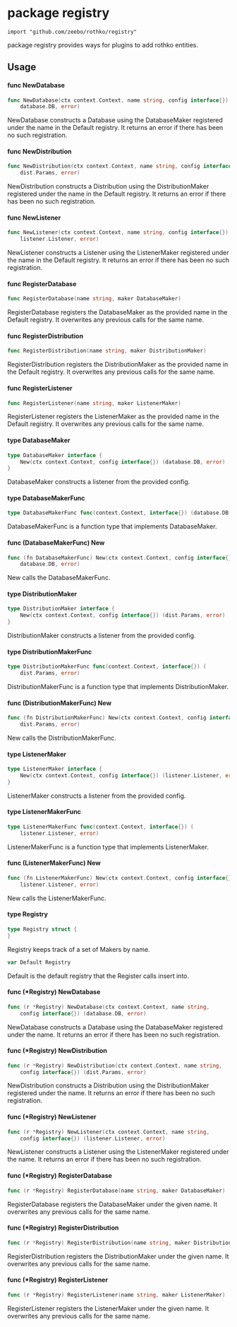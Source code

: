# package registry

`import "github.com/zeebo/rothko/registry"`

package registry provides ways for plugins to add rothko entities.

## Usage

#### func  NewDatabase

```go
func NewDatabase(ctx context.Context, name string, config interface{}) (
	database.DB, error)
```
NewDatabase constructs a Database using the DatabaseMaker registered under the
name in the Default registry. It returns an error if there has been no such
registration.

#### func  NewDistribution

```go
func NewDistribution(ctx context.Context, name string, config interface{}) (
	dist.Params, error)
```
NewDistribution constructs a Distribution using the DistributionMaker registered
under the name in the Default registry. It returns an error if there has been no
such registration.

#### func  NewListener

```go
func NewListener(ctx context.Context, name string, config interface{}) (
	listener.Listener, error)
```
NewListener constructs a Listener using the ListenerMaker registered under the
name in the Default registry. It returns an error if there has been no such
registration.

#### func  RegisterDatabase

```go
func RegisterDatabase(name string, maker DatabaseMaker)
```
RegisterDatabase registers the DatabaseMaker as the provided name in the Default
registry. It overwrites any previous calls for the same name.

#### func  RegisterDistribution

```go
func RegisterDistribution(name string, maker DistributionMaker)
```
RegisterDistribution registers the DistributionMaker as the provided name in the
Default registry. It overwrites any previous calls for the same name.

#### func  RegisterListener

```go
func RegisterListener(name string, maker ListenerMaker)
```
RegisterListener registers the ListenerMaker as the provided name in the Default
registry. It overwrites any previous calls for the same name.

#### type DatabaseMaker

```go
type DatabaseMaker interface {
	New(ctx context.Context, config interface{}) (database.DB, error)
}
```

DatabaseMaker constructs a listener from the provided config.

#### type DatabaseMakerFunc

```go
type DatabaseMakerFunc func(context.Context, interface{}) (database.DB, error)
```

DatabaseMakerFunc is a function type that implements DatabaseMaker.

#### func (DatabaseMakerFunc) New

```go
func (fn DatabaseMakerFunc) New(ctx context.Context, config interface{}) (
	database.DB, error)
```
New calls the DatabaseMakerFunc.

#### type DistributionMaker

```go
type DistributionMaker interface {
	New(ctx context.Context, config interface{}) (dist.Params, error)
}
```

DistributionMaker constructs a listener from the provided config.

#### type DistributionMakerFunc

```go
type DistributionMakerFunc func(context.Context, interface{}) (
	dist.Params, error)
```

DistributionMakerFunc is a function type that implements DistributionMaker.

#### func (DistributionMakerFunc) New

```go
func (fn DistributionMakerFunc) New(ctx context.Context, config interface{}) (
	dist.Params, error)
```
New calls the DistributionMakerFunc.

#### type ListenerMaker

```go
type ListenerMaker interface {
	New(ctx context.Context, config interface{}) (listener.Listener, error)
}
```

ListenerMaker constructs a listener from the provided config.

#### type ListenerMakerFunc

```go
type ListenerMakerFunc func(context.Context, interface{}) (
	listener.Listener, error)
```

ListenerMakerFunc is a function type that implements ListenerMaker.

#### func (ListenerMakerFunc) New

```go
func (fn ListenerMakerFunc) New(ctx context.Context, config interface{}) (
	listener.Listener, error)
```
New calls the ListenerMakerFunc.

#### type Registry

```go
type Registry struct {
}
```

Registry keeps track of a set of Makers by name.

```go
var Default Registry
```
Default is the default registry that the Register calls insert into.

#### func (*Registry) NewDatabase

```go
func (r *Registry) NewDatabase(ctx context.Context, name string,
	config interface{}) (database.DB, error)
```
NewDatabase constructs a Database using the DatabaseMaker registered under the
name. It returns an error if there has been no such registration.

#### func (*Registry) NewDistribution

```go
func (r *Registry) NewDistribution(ctx context.Context, name string,
	config interface{}) (dist.Params, error)
```
NewDistribution constructs a Distribution using the DistributionMaker registered
under the name. It returns an error if there has been no such registration.

#### func (*Registry) NewListener

```go
func (r *Registry) NewListener(ctx context.Context, name string,
	config interface{}) (listener.Listener, error)
```
NewListener constructs a Listener using the ListenerMaker registered under the
name. It returns an error if there has been no such registration.

#### func (*Registry) RegisterDatabase

```go
func (r *Registry) RegisterDatabase(name string, maker DatabaseMaker)
```
RegisterDatabase registers the DatabaseMaker under the given name. It overwrites
any previous calls for the same name.

#### func (*Registry) RegisterDistribution

```go
func (r *Registry) RegisterDistribution(name string, maker DistributionMaker)
```
RegisterDistribution registers the DistributionMaker under the given name. It
overwrites any previous calls for the same name.

#### func (*Registry) RegisterListener

```go
func (r *Registry) RegisterListener(name string, maker ListenerMaker)
```
RegisterListener registers the ListenerMaker under the given name. It overwrites
any previous calls for the same name.
